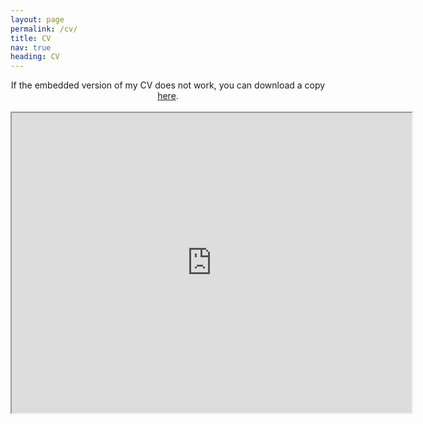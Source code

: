 ```yaml
---
layout: page
permalink: /cv/
title: CV
nav: true
heading: CV
---
```



<center>
If the embedded version of my CV does not work, you can download a copy <a href="https://drive.google.com/file/d/1IaPp8aOvFE49pAG3rGPYDTVElxu0K1xE/view?usp=sharing" target="_blank">here</a>.
</center>

<br>

<iframe src="https://drive.google.com/file/d/1IaPp8aOvFE49pAG3rGPYDTVElxu0K1xE/preview" width="640" height="480" allow="autoplay"></iframe>